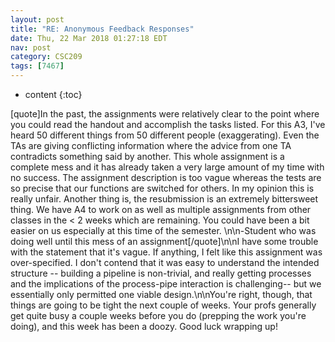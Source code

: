 ```yaml
---
layout: post
title: "RE: Anonymous Feedback Responses"
date: Thu, 22 Mar 2018 01:27:18 EDT
nav: post
category: CSC209
tags: [7467]
---
```


* content
{:toc}

[quote]In the past, the assignments were relatively clear to the point where you could read the handout and accomplish the tasks listed. For this A3, I've heard 50 different things from 50 different people (exaggerating). Even the TAs are giving conflicting information where the advice from one TA contradicts something said by another. This whole assignment is a complete mess and it has already taken a very large amount of my time with no success. The assignment description is too vague whereas the tests are so precise that our functions are switched for others. In my opinion this is really unfair. Another thing is, the resubmission is an extremely bittersweet thing. We have A4 to work on as well as multiple assignments from other classes in the < 2 weeks which are remaining. You could have been a bit easier on us especially at this time of the semester. \n\n-Student who was doing well until this mess of an assignment[/quote]\n\nI have some trouble with the statement that it's vague. If anything, I felt like this assignment was over-specified. I don't contend that it was easy to understand the intended structure -- building a pipeline is non-trivial, and really getting processes and the implications of the process-pipe interaction is challenging-- but we essentially only permitted one viable design.\n\nYou're right, though, that things are going to be tight the next couple of weeks. Your profs generally get quite busy a couple weeks before you do (prepping the work you're doing), and this week has been a doozy. Good luck wrapping up!
<!-- more -->
<p></p>

